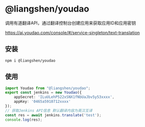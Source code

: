 # @liangshen/youdao

调用有道翻译API，通过翻译控制台创建应用来获取应用ID和应用密钥

https://ai.youdao.com/console/#/service-singleton/text-translation

## 安装
```
npm i @liangshen/youdao
```

## 使用

```typescript
import Youdao from "@liangshen/youdao";
export const jenkins = new Youdao({
    appSecret: 'ILuULehP522xSNX1fNbUaJbv5y53xxxx',
    appKey: '0465a5910712xxxx'
});
// 获取Jenkins API信息 默认翻译内容为英汉互译
const res = await jenkins.translate('test');
console.log(res);

```

